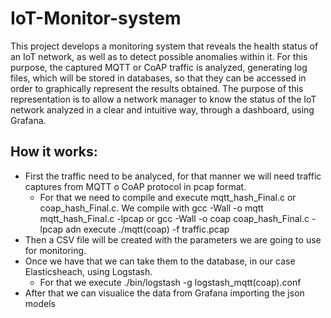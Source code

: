 # IoT-Monitor-system

This project develops a monitoring system that reveals the health status of an IoT network, as well as to detect possible
anomalies within it. For this purpose, the captured MQTT or CoAP traffic is analyzed, generating log files, which will be stored in databases, so that they can be accessed in
order to graphically represent the results obtained. The purpose of this representation is
to allow a network manager to know the status of the IoT network analyzed in a clear and intuitive way, through a dashboard, using Grafana.

## How it works:
- First the traffic need to be analyced, for that manner we will need traffic captures from MQTT o CoAP protocol in pcap format.
  - For that we need to compile and execute mqtt_hash_Final.c or coap_hash_Final.c. We compile with gcc -Wall -o mqtt mqtt_hash_Final.c -lpcap  or   gcc -Wall -o coap coap_hash_Final.c - lpcap  adn execute ./mqtt(coap) -f traffic.pcap
- Then a CSV file will be created with the parameters we are going to use for monitoring.
- Once we have that we can take them to the database, in our case Elasticsheach, using Logstash.
  - For that we execute ./bin/logstash -g logstash_mqtt(coap).conf
- After that we can visualice the data from Grafana importing the json models
